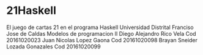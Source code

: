 # 21Haskell
El juego de cartas 21 en el programa Haskell
Universidad Distrital Franciso Jose de Caldas
Modelos de programacion II 
Diego Alejandro Rico Vela Cod 20161020023 
Juan Nicolas Lopez Gaona Cod 20161020098 
Brayan Sneider Lozada Gonazales Cod 20161020099
